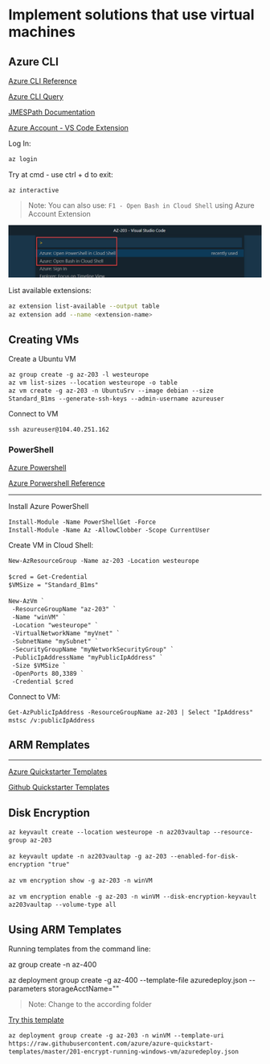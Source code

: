 # Implement solutions that use virtual machines

## Azure CLI

[Azure CLI Reference](https://docs.microsoft.com/en-us/cli/azure/reference-index?view=azure-cli-latest)

[Azure CLI Query](https://docs.microsoft.com/en-us/cli/azure/query-azure-cli?view=azure-cli-latest)

[JMESPath Documentation](http://jmespath.org/)

[Azure Account - VS Code Extension](https://marketplace.visualstudio.com/items?itemName=ms-vscode.azure-account#review-details)

Log In:

```bash
az login
```

Try at cmd - use ctrl + d to exit:

```
az interactive
```

> Note: You can also use: `F1 - Open Bash in Cloud Shell` using Azure Account Extension

![open](../../_images/azure-open.png)

List available extensions:

```bash
az extension list-available --output table
az extension add --name <extension-name>
```

## Creating VMs

Create a Ubuntu VM

```
az group create -g az-203 -l westeurope
az vm list-sizes --location westeurope -o table
az vm create -g az-203 -n UbuntuSrv --image debian --size Standard_B1ms --generate-ssh-keys --admin-username azureuser
```

Connect to VM

```
ssh azureuser@104.40.251.162

```

### PowerShell

[Azure Powershell](https://docs.microsoft.com/en-us/powershell/azure/?view=azps-3.3.0)

[Azure Porwershell Reference](https://docs.microsoft.com/en-us/powershell/module/?view=azps-2.8.0)

---

Install Azure PowerShell

```
Install-Module -Name PowerShellGet -Force
Install-Module -Name Az -AllowClobber -Scope CurrentUser
```

Create VM in Cloud Shell:

```
New-AzResourceGroup -Name az-203 -Location westeurope

$cred = Get-Credential
$VMSize = "Standard_B1ms"

New-AzVm `
 -ResourceGroupName "az-203" `
 -Name "winVM" `
 -Location "westeurope" `
 -VirtualNetworkName "myVnet" `
 -SubnetName "mySubnet" `
 -SecurityGroupName "myNetworkSecurityGroup" `
 -PublicIpAddressName "myPublicIpAddress" `
 -Size $VMSize `
 -OpenPorts 80,3389 `
 -Credential $cred
```

Connect to VM:

```
Get-AzPublicIpAddress -ResourceGroupName az-203 | Select "IpAddress"
mstsc /v:publicIpAddress
```

## ARM Remplates

---

[Azure Quickstarter Templates](https://azure.microsoft.com/en-us/resources/templates/)

[Github Quickstarter Templates](https://github.com/Azure/azure-quickstart-templates)

## Disk Encryption

```
az keyvault create --location westeurope -n az203vaultap --resource-group az-203

az keyvault update -n az203vaultap -g az-203 --enabled-for-disk-encryption "true"

az vm encryption show -g az-203 -n winVM

az vm encryption enable -g az-203 -n winVM --disk-encryption-keyvault az203vaultap --volume-type all
```

## Using ARM Templates

Running templates from the command line:

az group create -n az-400

az deployment group create -g az-400 --template-file azuredeploy.json --parameters storageAcctName=""

> Note: Change to the according folder

[Try this template](https://azure.microsoft.com/de-de/resources/templates/201-encrypt-running-windows-vm/)

```
az deployment group create -g az-203 -n winVM --template-uri https://raw.githubusercontent.com/azure/azure-quickstart-templates/master/201-encrypt-running-windows-vm/azuredeploy.json
```
